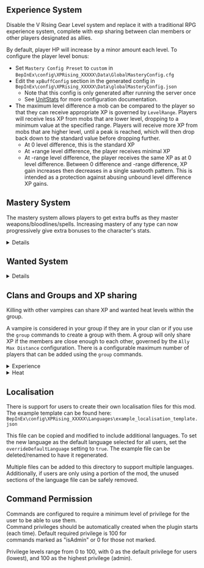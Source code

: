## Experience System

Disable the V Rising Gear Level system and replace it with a traditional RPG experience system,
complete with exp sharing between clan members or other players designated as allies.

By default, player HP will increase by a minor amount each level.
To configure the player level bonus:
- Set `Mastery Config Preset` to `custom` in `BepInEx\config\XPRising_XXXXX\Data\GlobalMasteryConfig.cfg`
- Edit the `xpBuffConfig` section in the generated config in `BepInEx\config\XPRising_XXXXX\Data\globalMasteryConfig.json`
  - Note that this config is only generated after running the server once
  - See [UnitStats](UnitStats.md) for more configuration documentation.
- The maximum level difference a mob can be compared to the player so that they can receive appropriate XP is governed by `LevelRange`. Players will receive less XP from mobs that are lower level, dropping to a minimum value at the specified range. Players will receive more XP from mobs that are higher level, until a peak is reached, which will then drop back down to the standard value before dropping further.
  - At 0 level difference, this is the standard XP
  - At +range level difference, the player receives minimal XP
  - At -range level difference, the player receives the same XP as at 0 level difference. Between 0 difference and -range difference, XP gain increases then decreases in a single sawtooth pattern. This is intended as a protection against abusing unbound level difference XP gains. 

## Mastery System
The mastery system allows players to get extra buffs as they master weapons/bloodlines/spells.
Increasing mastery of any type can now progressively give extra bonuses to the character's stats.
<details>

### Weapon Mastery
Weapon/spell mastery will increase when the weapon/spell is used to damage a creature. This mastery will be granted when that creature is killed. If the player leaves combat before the creature is killed, this mastery is lost.

### Blood Mastery
Feeding on enemies will progress the mastery of that bloodline. If the feeding is cancelled, to kill your victim, a smaller amount of mastery is granted.
V Bloods will give increase mastery improvements.

#### Configuration

| Option                        | Value | Documentation                                                                           |
|-------------------------------|-------|-----------------------------------------------------------------------------------------|
| Merciless Bloodlines          | true  | Victim blood quality needs to be of a higher value than master level to gain mastery    |
|                               | false | Mastery always improves when less than 100%                                             |
| V Blood improves X bloodlines | 0     | Player's current blood type is used to determine what mastery to increase               |
|                               | 10    | All blood types gain mastery                                                            |
|                               | X     | X randomly chosen blood types gain mastery (for who knows what the V Blood contains?)   |
| Mastery Gain Multiplier       | X     | Mastery gain is multiplied by this value. Can be used to increase/decrease mastery gain |
| VBlood Mastery Multiplier     | X     | Bonus V Blood mastery multiplier (this applies to weapon mastery as well)               |

### Mastery buff configuration
The buffs provided by the mastery system can be configured two ways: there are some preset options for quick configuration, or there is the custom configuration which allows great flexibility.

Current preset options can be found in `GlobalMasteryConfig.cfg`

Note that any configuration other than `custom` will result in the `BepInEx\config\XPRising_XXXXX\Data\globalMasteryConfig.json` file being overwritten on launch. On first launch, you can set the preset, then change it to `custom` after to allow edits to the base config.

See [UnitStats](UnitStats.md) for more configuration documentation.

### Mastery Decay
When the vampire goes offline, all their mastery will continuously decay until they come back online. This can be disabled.

### Effectiveness System
Effectiveness acts as a multiplier for the mastery. The initial effectiveness starts at 100%.
When mastery is reset using ".mastery reset <type>", the current mastery level is added to effectiveness and then is set to 0%.
As the vampire then increases in mastery, the effective mastery is `mastery * effectiveness`.

Effectiveness is specific for each mastery.

### Growth System
The growth system is used to determine how fast mastery can be gained at higher levels of effectiveness.
This means that higher effectiveness will slow to mastery gain (at 1, 200% effectiveness gives a mastery growth rate of 50%).
Config supports modifying the rate at which this growth slows. Set growth per effectiveness to 0 to have no change in growth. Higher numbers make the growth drop off slower.
Negative values have the same effect as positive (ie, -1 == 1 for the growth per effectiveness setting).

This is only relevant if the effectiveness system is turned on.

</details>

## Wanted System
<details>
A system where every NPC you kill contributes to a wanted level system. As you kill more NPCs from a faction,
your wanted level will rise higher and higher.

As your wanted level increases, more difficult squads of ambushers will be sent by that faction to kill you.
Wanted levels for will eventually cooldown the longer you go without killing NPCs from a faction, so space out
your kills to ensure you don't get hunted by an extremely elite group of assassins.

Another way of lowering your wanted level is to kill Vampire Hunters.

Otherwise, if you are dead for any reason at all, your wanted level will reset back to 0. This behaviour can be modified by editing the "Heat percentage lost on death" option in the `BepInEx\config\XPRising_XXXXX\WantedConfig.cfg` file.
```
Note:
- Ambush may only occur when the player is in combat.
- All mobs spawned by this system is assigned to Faction_VampireHunters, except for the legion
```
</details>

## Clans and Groups and XP sharing
Killing with other vampires can share XP and wanted heat levels within the group.

A vampire is considered in your group if they are in your clan or if you use the `group` commands to create a group with
them. A group will only share XP if the members are close enough to each other, governed by the `Ally Max Distance` configuration.
There is a configurable maximum number of players that can be added using the `group` commands.

<details>
<summary>Experience</summary>
Group XP is awarded based on the ratio of the average group level to the sum of the group level. It is then multiplied
by a bonus value `( 1.2^(group size - 1) )`, up to a maximum of `1.5`.
</details>

<details>
<summary>Heat</summary>
Increases in heat levels are applied uniformly for every member in the group.
</details>

## Localisation
There is support for users to create their own localisation files for this mod.\
The example template can be found here: `BepInEx\config\XPRising_XXXXX\Languages\example_localisation_template.json`

This file can be copied and modified to include additional languages. To set the new language as the default language selected for all users, set the `overrideDefaultLanguage` setting to `true`. The example file can be deleted/renamed to have it regenerated.

Multiple files can be added to this directory to support multiple languages.\
Additionally, if users are only using a portion of the mod, the unused sections of the language file can be safely removed.

## Command Permission
Commands are configured to require a minimum level of privilege for the user to be able to use them.\
Command privileges should be automatically created when the plugin starts (each time). Default required privilege is 100 for\
commands marked as "isAdmin" or 0 for those not marked.

Privilege levels range from 0 to 100, with 0 as the default privilege for users (lowest), and 100 as the highest privilege (admin).